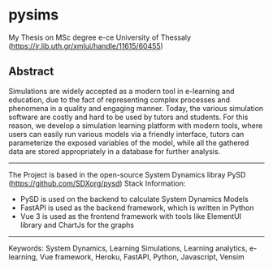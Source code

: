 # pysims
My Thesis on MSc degree e-ce University of Thessaly (https://ir.lib.uth.gr/xmlui/handle/11615/60455)

## Abstract

Simulations are widely accepted as a modern tool in e-learning and education, due to the fact of representing
complex processes and phenomena in a quality and engaging manner. Today, the various simulation software
are costly and hard to be used by tutors and students. For this reason, we develop a simulation learning platform
with modern tools, where users can easily run various models via a friendly interface, tutors can parameterize
the exposed variables of the model, while all the gathered data are stored appropriately in a database for further
analysis.

---
The Project is based in the open-source System Dynamics libray PySD (https://github.com/SDXorg/pysd)
Stack Information:
* PySD is used on the backend to calculate System Dynamics Models
* FastAPI is used as the backend framework, which is written in Python
* Vue 3 is used as the frontend framework with tools like ElementUI library and ChartJs for the graphs 
---

Keywords:
System Dynamics, Learning Simulations, Learning analytics, e-learning, Vue framework, Heroku, FastAPI, Python,
Javascript, Vensim
